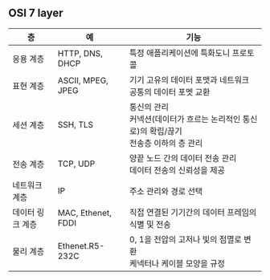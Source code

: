 ## OSI 7 layer

| 층               | 예                 | 기능                                                         |
| ---------------- | ------------------ | ------------------------------------------------------------ |
| 응용 계층        | HTTP,  DNS, DHCP   | 특정 애플리케이션에 특화도니 프로토콜                        |
| 표현 계층        | ASCII, MPEG, JPEG  | 기기 고유의 데이터 포맷과 네트워크 공통의 데이터 포멧 교환   |
| 세션 계층        | SSH, TLS           | 통신의 관리<br />커넥션(데이터가 흐르는 논리적인 통신로)의 확립/끊기<br />전송층 이하의 층 관리 |
| 전송 계층        | TCP, UDP           | 양끝 노드 간의 데이터 전송 관리<br />데이터 전송의 신뢰성을 제공 |
| 네트워크 계층    | IP                 | 주소 관리와 경로 선택                                        |
| 데이터 링크 계층 | MAC, Ethenet, FDDI | 직접 연결된 기기간의 데이터 프레임의 식별 및 전송            |
| 물리 계층        | Ethenet.R5-232C    | 0, 1을 전압의 고저나 빛의 점멸로 변환<br />케넥터나 케이블 모양을 규정 |

